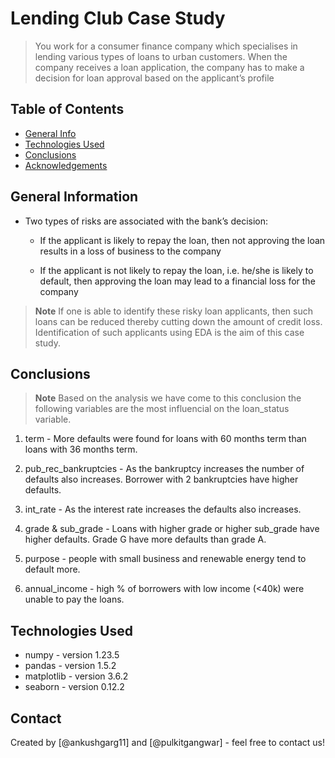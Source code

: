 # Lending Club Case Study 
> You work for a consumer finance company which specialises in lending various types of loans to urban customers. When the company receives a loan application, the company has to make a decision for loan approval based on the applicant’s profile


## Table of Contents
* [General Info](#general-information)
* [Technologies Used](#technologies-used)
* [Conclusions](#conclusions)
* [Acknowledgements](#acknowledgements)


## General Information
-  Two types of risks are associated with the bank’s decision:

    - If the applicant is likely to repay the loan, then not approving the loan results in a loss of business to the company

    - If the applicant is not likely to repay the loan, i.e. he/she is likely to default, then approving the loan may lead to a financial loss for the company

> **Note**
If one is able to identify these risky loan applicants, then such loans can be reduced thereby cutting down the amount of credit loss. Identification of such applicants using EDA is the aim of this case study.



## Conclusions

> **Note**
Based on the analysis we have come to this conclusion the following variables are the most influencial on the loan_status variable.

1. term - More defaults were found for loans with 60 months term than loans with 36 months term.

2. pub_rec_bankruptcies - As the bankruptcy increases the number of defaults also increases. Borrower with 2 bankruptcies have higher defaults.

3. int_rate - As the interest rate increases the defaults also increases.  

4. grade & sub_grade - Loans with higher grade or higher sub_grade have higher defaults. Grade G have more defaults than grade A.

5. purpose - people with small business and renewable energy tend to default more.

6. annual_income - high % of borrowers with low income (<40k) were unable to pay the loans. 



## Technologies Used
- numpy - version 1.23.5
- pandas - version 1.5.2
- matplotlib - version 3.6.2
- seaborn - version 0.12.2

## Contact
Created by [@ankushgarg11] and [@pulkitgangwar] - feel free to contact us!
